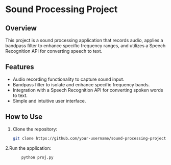 # Sound Processing Project



## Overview

This project is a sound processing application that records audio, applies a bandpass filter to enhance specific frequency ranges, and utilizes a Speech Recognition API for converting speech to text.

## Features

- Audio recording functionality to capture sound input.
- Bandpass filter to isolate and enhance specific frequency bands.
- Integration with a Speech Recognition API for converting spoken words to text.
- Simple and intuitive user interface.

## How to Use

1. Clone the repository:

   ```bash
   git clone https://github.com/your-username/sound-processing-project.git
2.Run the application:

   
           python proj.py

    
